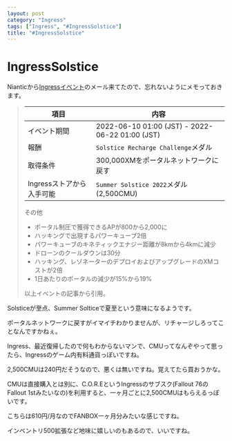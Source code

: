 ```yaml
---
layout: post
category: "Ingress"
tags: ["Ingress", "#IngressSolstice"]
title: "#IngressSolstice"
---
```


# IngressSolstice
Nianticから[Ingressイベント](https://ingress.com/news/summer-solstice-2022-na/?hl=ja)のメール来てたので、忘れないようにメモっておきます。

> |項目|内容|
> |---|---|
> |イベント期間|2022-06-10 01:00 (JST) - 2022-06-22 01:00 (JST)|
> |報酬|`Solstice Recharge Challenge`メダル|
> |取得条件|300,000XMをポータルネットワークに戻す|
> |Ingressストアから入手可能|`Summer Solstice 2022`メダル(2,500CMU)|
> 
> その他
> - ポータル制圧で獲得できるAPが800から2,000に
> - ハッキングで出現するパワーキューブ2倍
> - パワーキューブのキネティックエナジー距離が8kmから4kmに減少
> - ドローンのクールダウンは30分
> - ハッキング、レゾネーターのデプロイおよびアップグレードのXMコストが2倍
> - 1日あたりのポータルの減少が15%から19%
> 
> 以上イベントの記事から引用。

Solsticeが至点、Summer Solticeで夏至という意味になるようです。

ポータルネットワークに戻すがイマイチわかりませんが、リチャージしろってことなんですかねぇ。

Ingress、最近復帰したので何もわからないマンで、CMUってなんぞやって思ったら、Ingressのゲーム内有料通貨っぽいですね。

2,500CMUは240円だそうなので、悪くは無いですね。覚えてたら買おうかな。

CMUは直接購入とは別に、C.O.R.EというIngressのサブスク(Fallout 76のFallout 1stみたいなの)を利用すると、一ヶ月ごとに2,500CMUはもらえるっぽいです。

こちらは610円/月なのでFANBOX一ヶ月分みたいな感じですね。

インベントリ500拡張など地味に嬉しいのもあるので、いいですね。

